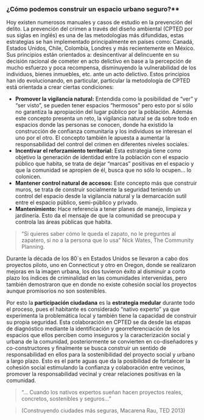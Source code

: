 
### ¿Cómo podemos construir un espacio urbano seguro?**

Hoy existen numerosos manuales y casos de estudio en la prevención del delito. La prevención del crimen a través del diseño ambiental (CPTED por sus siglas en inglés) es una de las metodologías más difundidas, estas estrategias se han implementado principalmente en países como: Canadá, Estados Unidos, Chile, Colombia, Londres y más recientemente en México. Sus principios están orientados a: desincentivar al delincuente en su decisión racional de cometer en acto delictivo en base a la percepción de mucho esfuerzo y poca recompensa,  disminuyendo la vulnerabilidad de los individuos, bienes inmuebles, etc. ante un acto delictivo. Estos principios han ido evolucionando, en particular, particular la metodología de CPTED está orientada a crear ciertas condiciones:

* **Promover la vigilancia natural:** Entendida como la posibilidad de “ver” y “ser visto”, se pueden tener espacios “hermosos” pero esto por sí sólo no garantiza la apropiación del lugar público por la población. Además este concepto presenta un reto,  la vigilancia natural se da sobre todo en espacios donde las personas se conocen, donde ha existido la construcción de confianza comunitaria y los individuos se interesan el uno por el otro. El concepto también le apuesta a  aumentar la responsabilidad del control del crimen en diferentes niveles sociales.
* **Incentivar el reforzamiento territorial:** Esta estrategia tiene como objetivo la generación de identidad entre la población con el espacio público que habita, se trata de dejar “marcas” positivas en el espacio y que la comunidad se apropien de él, busca que no sólo lo ocupen… lo colonicen.
* **Mantener control natural de accesos:** Este concepto más que construir muros, se trata de construir socialmente la seguridad teniendo un control del espacio desde la vigilancia natural y la demarcación sutil entre el espacio público, semi-público y privado.
* **Mantenimiento:** Hace referencia a tener planes de manejo, limpieza y jardinería. Esto da el mensaje de que la comunidad se preocupa y controla las áreas públicas que habita.

> “Si quieres saber cómo le queda el zapato, no le preguntes al zapatero, si no a la persona que lo usa” Nick Wates, The Community Planning.

Durante la década de los 80´s en Estados Unidos se llevaron a cabo dos proyectos piloto, uno en Connecticut y otro en Oregon, donde se realizaron mejoras en la imagen urbana, los dos tuvieron éxito al disminuir a corto plazo los índices de criminalidad en las comunidades  intervenidas, pero también demostraron que en donde no existe cohesión social los proyectos aunque promisorios no son sostenibles.

Por esto la **participación ciudadana** es la **estrategia medular** durante todo el proceso, pues el habitante es considerado “nativo experto” ya que experimenta la problemática local y también tiene la capacidad de construir su propia seguridad. Esta colaboración en CPTED se da desde las etapas de diagnóstico mediante la identificación y georreferenciación de los espacios que ellos perciben como inseguros y la caracterización social y urbana de la comunidad, posteriormente se convierten en co-diseñadores y co-constructores y finalmente se busca construir un sentido de responsabilidad en ellos para la sostenibilidad del proyecto social y urbano a largo plazo. Esto es el parte aguas que da la posibilidad de fortalecer la cohesión social estimulando la confianza y colaboración entre vecinos, promover la responsabilidad vecinal y crear relaciones positivas en la comunidad.

> “… Cuando los nativos expertos sueñan hacen proyectos reales, concretos, sostenibles y seguros…”

> (Construyendo ciudades más seguras, Macarena Rau, TED 2013)
